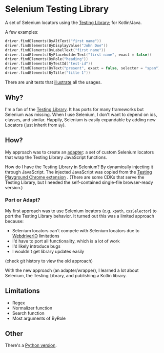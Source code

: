 # Selenium Testing Library

A set of Selenium locators using the [Testing Library](http://testing-library.com/); for Kotlin/Java.

A few examples:

```kotlin
driver.findElements(ByAltText("first name"))
driver.findElements(ByDisplayValue("John Doe"))
driver.findElements(ByLabelText("first name"))
driver.findElements(ByPlaceholderText("first name", exact = false))
driver.findElements(ByRole("heading"))
driver.findElements(ByTestId("test-id"))
driver.findElements(ByText("present", exact = false, selector = "span"))
driver.findElements(ByTitle("title 1"))
```

There are unit tests that [illustrate](https://medium.com/codex/towards-self-documenting-code-371364bdccbb)
all the usages.

## Why?

I'm a fan of the [Testing Library](http://testing-library.com/).
It has ports for many frameworks but Selenium was missing.
When I use Selenium, I don't want to depend on ids, classes, and similar.
Happily, Selenium is easily expandable by adding new Locators (just inherit from `By`).

## How?

My approach was to create an [adapter](https://en.wikipedia.org/wiki/Adapter_pattern):
a set of custom Selenium locators that wrap the Testing Library JavaScript functions.

How do I have the Testing Library in Selenium? By dynamically injecting it through JavaScript.
The injected JavaScript was copied from
the [Testing Playground Chrome extension](https://chrome.google.com/webstore/detail/testing-playground/hejbmebodbijjdhflfknehhcgaklhano)
.
(There are some CDKs that serve the Testing Library,
but I needed the self-contained single-file browser-ready version.)

### Port or Adapt?

My first approach was to use Selenium locators (e.g. `xpath`, `cssSelector`) to port the Testing Library behavior.
It turned out this was a limited approach because:

- Selenium locators can't compete with Selenium locators due to [WebdriverIO](https://webdriver.io/) limitations
- I'd have to port all functionality, which is a lot of work
- I'd likely introduce bugs
- I wouldn't get library updates easily

(check git history to view the old approach)

With the new approach (an adapter/wrapper), I learned a lot about Selenium, the Testing Library, and publishing a Kotlin
library.

## Limitations

- Regex
- Normalizer function
- Search function
- Most arguments of ByRole

## Other

There's a [Python version](https://github.com/anze3db/selenium-testing-library).
